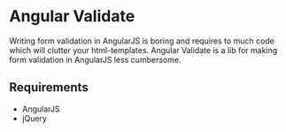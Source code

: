 Angular Validate
============

Writing form validation in AngularJS is boring and requires to much code which will clutter your html-templates.
Angular Validate is a lib for making form validation in AngularJS less cumbersome.

Requirements
--------
* AngularJS
* jQuery

